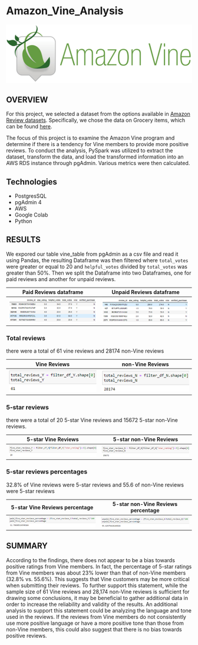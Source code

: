 # Amazon_Vine_Analysis
![](challenge/Images/vine_logo.png)
## OVERVIEW

For this project, we selected a dataset from the options available in [Amazon Review datasets](https://s3.amazonaws.com/amazon-reviews-pds/tsv/index.txt). Specifically, we chose the data on Grocery items, which can be found [here](https://s3.amazonaws.com/amazon-reviews-pds/tsv/amazon_reviews_us_Grocery_v1_00.tsv.gz).

The focus of this project is to examine the Amazon Vine program and determine if there is a tendency for Vine members to provide more positive reviews. To conduct the analysis, PySpark was utilized to extract the dataset, transform the data, and load the transformed information into an AWS RDS instance through pgAdmin. Various metrics were then calculated.

## Technologies 
- PostgresSQL
- pgAdmin 4
- AWS
- Google Colab
- Python

## RESULTS

We expored our table vine_table from pgAdmin as a csv file and read it using Pandas, the resulting Dataframe was then filtered where `total_votes` were greater or equal to 20 and `helpful_votes` divided by `total_votes` was greater than 50%. Then we split the Dataframe into two Dataframes, one for paid reviews and another for unpaid reviews.


Paid Reviews dataframe           |  Unpaid Reviews dataframe
:-------------------------:|:-------------------------:
![](challenge/Images/paid.PNG)  |  ![](challenge/Images/unpaid.PNG)


### Total reviews

there were a total of 61 vine reviews and 28174 non-Vine reviews


Vine Reviews           |  non-Vine Reviews
:-------------------------:|:-------------------------:
![](challenge/Images/vine.PNG)  |  ![](challenge/Images/nvine.PNG)


### 5-star reviews

there were a total of 20 5-star Vine reviews and 15672 5-star non-Vine reviews.


5-star Vine Reviews           | 5-star non-Vine Reviews
:-------------------------:|:-------------------------:
![](challenge/Images/5vine.PNG)  |  ![](challenge/Images/5nvine.PNG)


### 5-star reviews percentages

32.8% of Vine reviews were 5-star reviews and 55.6 of non-Vine reviews were 5-star reviews


5-star Vine Reviews percentage          | 5-star non-Vine Reviews percentage
:-------------------------:|:-------------------------:
![](challenge/Images/p5vine.PNG)  |  ![](challenge/Images/p5nvine.PNG)


## SUMMARY

According to the findings, there does not appear to be a bias towards positive ratings from Vine members. In fact, the percentage of 5-star ratings from Vine members was about 23% lower than that of non-Vine members (32.8% vs. 55.6%). This suggests that Vine customers may be more critical when submitting their reviews. To further support this statement, while the sample size of 61 Vine reviews and 28,174 non-Vine reviews is sufficient for drawing some conclusions, it may be beneficial to gather additional data in order to increase the reliability and validity of the results.
An additional analysis to support this statement could be analyzing the language and tone used in the reviews. If the reviews from Vine members do not consistently use more positive language or have a more positive tone than those from non-Vine members, this could also suggest that there is no bias towards positive reviews.